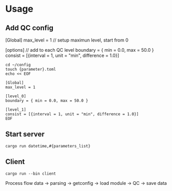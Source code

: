 # Usage

## Add QC config
[Global]
max_level = 1   // setup maximun level, start from 0

[options]       // add to each QC level
boundary = { min = 0.0, max = 50.0 }
consist = [{interval = 1, unit = "min", difference = 1.0}]

```
cd ~/config
touch {parameter}.toml
echo << EOF

[Global]
max_level = 1

[level_0]
boundary = { min = 0.0, max = 50.0 }

[level_1]
consist = [{interval = 1, unit = "min", difference = 1.0}]
EOF
```

## Start server
```
cargo run datetime,#{parameters_list}
```

## Client 
```
cargo run --bin client
```


Process flow
data -> parsing -> getconfig -> load module -> QC -> save data
